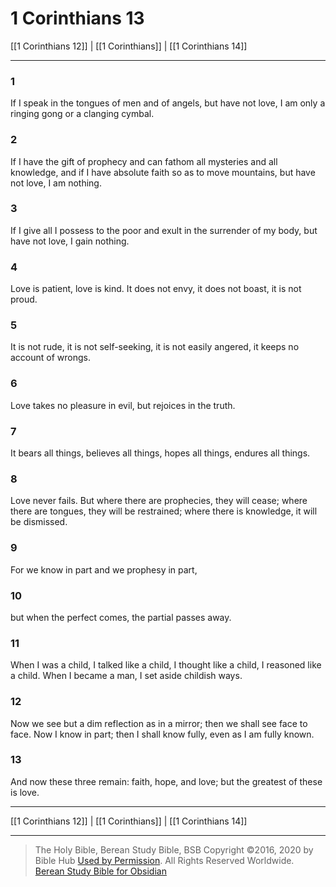 # 1 Corinthians 13

[[1 Corinthians 12]] | [[1 Corinthians]] | [[1 Corinthians 14]]

---

### 1
If I speak in the tongues of men and of angels, but have not love, I am only a ringing gong or a clanging cymbal.

### 2
If I have the gift of prophecy and can fathom all mysteries and all knowledge, and if I have absolute faith so as to move mountains, but have not love, I am nothing.

### 3
If I give all I possess to the poor and exult in the surrender of my body, but have not love, I gain nothing.

### 4
Love is patient, love is kind. It does not envy, it does not boast, it is not proud.

### 5
It is not rude, it is not self-seeking, it is not easily angered, it keeps no account of wrongs.

### 6
Love takes no pleasure in evil, but rejoices in the truth.

### 7
It bears all things, believes all things, hopes all things, endures all things.

### 8
Love never fails. But where there are prophecies, they will cease; where there are tongues, they will be restrained; where there is knowledge, it will be dismissed.

### 9
For we know in part and we prophesy in part,

### 10
but when the perfect comes, the partial passes away.

### 11
When I was a child, I talked like a child, I thought like a child, I reasoned like a child. When I became a man, I set aside childish ways.

### 12
Now we see but a dim reflection as in a mirror; then we shall see face to face. Now I know in part; then I shall know fully, even as I am fully known.

### 13
And now these three remain: faith, hope, and love; but the greatest of these is love.

---

[[1 Corinthians 12]] | [[1 Corinthians]] | [[1 Corinthians 14]]

---

> The Holy Bible, Berean Study Bible, BSB
> Copyright &copy;2016, 2020 by Bible Hub
> [Used by Permission](https://berean.bible/terms.htm). All Rights Reserved Worldwide.
> [Berean Study Bible for Obsidian](https://github.com/gapmiss/berean-study-bible-for-obsidian)</small>

